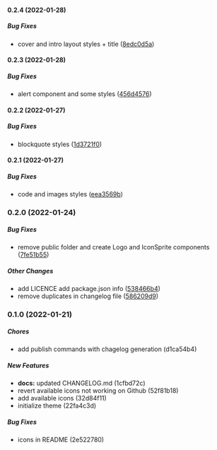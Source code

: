 #### 0.2.4 (2022-01-28)

##### Bug Fixes

*  cover and intro layout styles + title ([8edc0d5a](https://github.com/Smile-SA/slidev-theme-smile/commit/8edc0d5a824c37424ba28dc444f38f2db02292d6))

#### 0.2.3 (2022-01-28)

##### Bug Fixes

*  alert component and some styles ([456d4576](https://github.com/Smile-SA/slidev-theme-smile/commit/456d4576e557ea9491e9e8e49cab9478064ce7ad))

#### 0.2.2 (2022-01-27)

##### Bug Fixes

*  blockquote styles ([1d3721f0](https://github.com/Smile-SA/slidev-theme-smile/commit/1d3721f01f82b243adaaf35e1ac072a31916fad1))

#### 0.2.1 (2022-01-27)

##### Bug Fixes

*  code and images styles ([eea3569b](https://github.com/Smile-SA/slidev-theme-smile/commit/eea3569b205ba05490597794fae6cd45c4971676))

### 0.2.0 (2022-01-24)

##### Bug Fixes

*  remove public folder and create Logo and IconSprite components ([7fe51b55](https://github.com/Smile-SA/slidev-theme-smile/commit/7fe51b555bd794492819c94142c2e1eaad4be0ac))

##### Other Changes

*  add LICENCE add package.json info ([538466b4](https://github.com/Smile-SA/slidev-theme-smile/commit/538466b4d39c9679f3298640b8d2315ec27b4750))
*  remove duplicates in changelog file ([586209d9](https://github.com/Smile-SA/slidev-theme-smile/commit/586209d90c244cf1390fb6e78c09b5ce3a98a258))

### 0.1.0 (2022-01-21)

##### Chores

*  add publish commands with chagelog generation (d1ca54b4)

##### New Features

* **docs:**  updated CHANGELOG.md (1cfbd72c)
*  revert available icons not working on Github (52f81b18)
*  add available icons (32d84f11)
*  initialize theme (22fa4c3d)

##### Bug Fixes

*  icons in README (2e522780)
